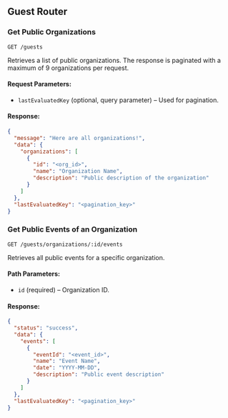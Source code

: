 ## Guest Router

### Get Public Organizations
`GET /guests`

Retrieves a list of public organizations. The response is paginated with a maximum of 9 organizations per request.

#### Request Parameters:
- `lastEvaluatedKey` (optional, query parameter) – Used for pagination.

#### Response:
```json
{
  "message": "Here are all organizations!",
  "data": {
    "organizations": [
      {
        "id": "<org_id>",
        "name": "Organization Name",
        "description": "Public description of the organization"
      }
    ]
  },
  "lastEvaluatedKey": "<pagination_key>"
}
```

### Get Public Events of an Organization
`GET /guests/organizations/:id/events`

Retrieves all public events for a specific organization.

#### Path Parameters:
- `id` (required) – Organization ID.

#### Response:
```json
{
  "status": "success",
  "data": {
    "events": [
      {
        "eventId": "<event_id>",
        "name": "Event Name",
        "date": "YYYY-MM-DD",
        "description": "Public event description"
      }
    ]
  },
  "lastEvaluatedKey": "<pagination_key>"
}
```
